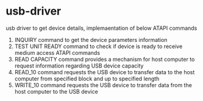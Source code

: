 # usb-driver
usb driver to get device details, implemaentation of below ATAPI commands
1. INQUIRY command to get the device parameters information
2. TEST UNIT READY command to check if device is ready to receive medium access ATAPI commands
3. READ CAPACITY command provides a mechanism for host computer to request information regarding USB device capacity
4. READ_10 command requests the USB device to transfer data to the host computer from specified block and up to specified length
5. WRITE_10 command requests the USB device to transfer data from the host computer to the USB device
